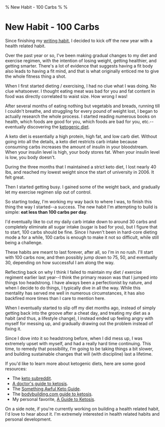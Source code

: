 % New Habit - 100 Carbs
%
%

New Habit - 100 Carbs
=====================

Since finishing my [writing
habit](http://rdegges.com/writing-habit-complete "Writing Habit Complete"),
I decided to kick off the new year with a health related habit.

Over the past year or so, I've been making gradual changes to my diet
and exercise regimen, with the intention of losing weight, getting
healthier, and getting smarter. There's a lot of evidence that suggests
having a fit body also leads to having a fit mind, and that is what
originally enticed me to give the whole fitness thing a shot.

When I first started dieting / exercising, I had no clue what I was
doing. No clue whatsoever. I thought eating meat was bad for you and fat
content in food was directly correlated to waist size. How wrong I was!

After several months of eating nothing but vegetabls and breads, running
till I couldn't breathe, and struggling for every pound of weight lost,
I began to actually research the whole process. I started reading
numerous books on health, which foods are good for you, which foods are
bad for you, etc.--eventually discovering the [ketogenic
diet](http://en.wikipedia.org/wiki/Ketogenic_diet "Ketogenic Diet").

A keto diet is essentially a high protein, high fat, and low carb diet.
Without going into all the details, a keto diet restricts carb intake
because consuming carbs increases the amount of insulin in your
bloodstream. When your insulin level is high, your body stores fat. When
your insulin level is low, you body doesn't.

During the three months that I maintained a strict keto diet, I lost
nearly 40 lbs, and reached my lowest weight since the start of
university in 2006. It felt great.

Then I started getting busy. I gained some of the weight back, and
gradually let my exercise regimen slip out of control.

So starting today, I'm working my way back to where I was, to finish
this thing the way I started--a success. The new habit I'm attempting to
build is simple: **eat less than 100 carbs per day**.

I'd eventually like to cut my daily carb intake down to around 30 carbs
and completely eliminate all sugar intake (sugar is bad for you), but I
figure that to start, 100 carbs should be fine. Since I haven't been in
hard-core dieting mode a for a while, 100 carbs is enough to make it not
so difficult, while still being a challenge.

These habits are meant to last forever, after all, so I'm in no rush.
I'll start with 100 carbs now, and then possibly jump down to 75, 50,
and eventually 30, depending on how successful I am along the way.

Reflecting back on why I think I failed to maintain my diet / exercise
regiment earlier last year--I think the primary reason was that I jumped
into things too headstrong. I have always been a perfectionist by
nature, and when I decide to do things, I typically dive in all the way.
While this mentality has served me well in numerous circumstances, it
has also backfired more times than I care to mention here.

When I eventually started to slip off my diet months ago, instead of
simply getting back into the groove after a cheat day, and treating my
diet as a habit (and thus, a lifestyle change), I instead ended up
feeling angry with myself for messing up, and gradually drawing out the
problem instead of fixing it.

Since I dove into it so headstrong before, when I did mess up, I was
extremely upset with myself, and had a really hard time continuing. This
time, to remedy that possibility, I'm going to be taking things a bit
slower, and building sustainable changes that will (with discipline)
last a lifetime.

If you'd like to learn more about ketogenic diets, here are some good
resources:

-   The [keto subreddit](http://www.reddit.com/r/keto "Keto Reddit").
-   [A doctor's guide to
    ketosis](http://www.dietdoctor.com/lchf "A doctor's guide to ketosis.").
-   The [Something Awful Keto
    Guide](http://lowcarbplate.com/tlcm/ "Something Awful Keto Guide").
-   The [bodybuilding.com guide to
    ketosis](http://www.bodybuilding.com/fun/keto.htm "Bodybuilding + Ketosis").
-   My personal favorite, [A Guide to
    Ketosis](http://forum.bodybuilding.com/showthread.php?t=132598293 "A Guide to Ketosis").

On a side note, if you're currently working on building a health related
habit, I'd love to hear about it. I'm extremely interested in health
related habits and personal development.
